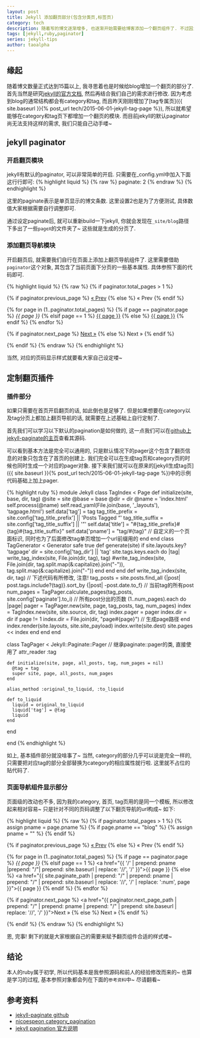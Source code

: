 ```yaml
---
layout: post
title: Jekyll 添加翻页部分(包含分类页,标签页)
category: tech 
description: 随着写的博文逐渐增多, 也逐渐开始需要给博客添加一个翻页组件了. 不过因为 jekyll 目前默认的 paginator 只支持博客首页, 在其他页面都是无效的, 所以需要自己动手, 丰衣足食喽...
tags: [jekyll,ruby,paginator] 
series: jekyll-tips
author: taoalpha
---
```


## 缘起

随着博文数量正式达到15篇以上, 我寻思着也是时候给blog增加一个翻页的部分了.  首先当然是研究[jekyll的官方文档](http://jekyllrb.com/docs/pagination/), 然后再结合我们自己的需求进行修改. 因为考虑到blog的通常结构都会有category和tag, 而且昨天刚刚增加了[tag专属页]({{ site.baseurl }}{% post_url tech/2015-06-01-jekyll-tag-page %}), 所以就希望能够在category和tag页下都增加一个翻页的模块. 而目前jekyll的默认paginator尚无法支持这样的需求, 我们只能自己动手喽~

## jekyll paginator

### 开启翻页模块

jekyll有默认的paginator, 可以非常简单的开启. 只需要在_config.yml中加入下面这行行即可:
{% highlight liquid %}
{% raw %}
paginate: 2
{% endraw %}
{% endhighlight %}

这里的paginate表示是单页显示的博文条数. 这里设置2也是为了方便测试, 具体数值大家根据需要自行调整即可.

通过设定paginate后, 就可以重新build一下jekyll, 你就会发现在`_site/blog`路径下多出了一些`pageX`的文件夹了~ 这些就是生成的分页了.

### 添加翻页导航模块

开启翻页后, 就需要我们自行在页面上添加上翻页导航组件了. 这里需要借助`paginator`这个对象, 其包含了当前页面下分页的一些基本属性. 具体参照下面的代码即可.

{% highlight liquid %}
{% raw %}
{% if paginator.total_pages > 1 %}
<div class="pagination">
  {% if paginator.previous_page %}
    <a href="{{ paginator.previous_page_path | prepend: site.baseurl | replace: '//', '/' }}">&laquo; Prev</a>
  {% else %}
    <span>&laquo; Prev</span>
  {% endif %}

  {% for page in (1..paginator.total_pages) %}
    {% if page == paginator.page %}
      <em>{{ page }}</em>
    {% elsif page == 1 %}
      <a href="{{ '/' | replace: '//', '/' }}">{{ page }}</a>
    {% else %}
      <a href="{{ site.paginate_path | prepend: site.baseurl | replace: '//', '/' | replace: ':num', page }}">{{ page }}</a>
    {% endif %}
  {% endfor %}

  {% if paginator.next_page %}
    <a href="{{ paginator.next_page_path | prepend: site.baseurl | replace: '//', '/' }}">Next &raquo;</a>
  {% else %}
    <span>Next &raquo;</span>
  {% endif %}
</div>
{% endif %}
{% endraw %}
{% endhighlight %}

当然, 对应的页码显示样式就要看大家自己设定喽~

## 定制翻页插件

### 插件部分

如果只需要在首页开启翻页的话, 如此倒也是足够了. 但是如果想要在category以及tag分页上都加上翻页导航的话, 就需要在上述基础上自行定制了.

首先我们可以学习以下默认的pagination是如何做的, 这一点我们可以在[github上jekyll-paginate的主页](https://github.com/jekyll/jekyll-paginate/blob/master/lib/jekyll-paginate/pager.rb)查看其源码.

可以看到基本方法是完全可以通用的, 只是默认情况下的pager这个包含了翻页信息的对象只包含在了首页的创建上. 我们完全可以在生成tag页和category页的时候也同时生成一个对应的pager对象. 接下来我们就可以在原来的[jekyll生成tag页]({{ site.baseurl }}{% post_url tech/2015-06-01-jekyll-tag-page %})中的示例代码基础上加上pager.


{% highlight ruby %}
module Jekyll
  class TagIndex < Page
    def initialize(site, base, dir, tag)
      @site = site
      @base = base
      @dir = dir
      @name = 'index.html'
      self.process(@name)
      self.read_yaml(File.join(base, '_layouts'), 'tagpage.html')
      self.data['tag'] = tag
      tag_title_prefix = site.config['tag_title_prefix'] || 'Posts Tagged &ldquo;'
      tag_title_suffix = site.config['tag_title_suffix'] || '&rdquo;'
      self.data['title'] = "#{tag_title_prefix}#{tag}#{tag_title_suffix}"
      self.data['pname'] = "tag/#{tag}"
      // 自定义的一个页面标识, 同时也为了后面修改tag单页增加一个url前缀用的
    end
  end
  class TagGenerator < Generator
    safe true
    def generate(site)
      if site.layouts.key? 'tagpage'
        dir = site.config['tag_dir'] || 'tag'
        site.tags.keys.each do |tag|
          write_tag_index(site, File.join(dir, tag), tag)
          #write_tag_index(site, File.join(dir, tag.split.map(&:capitalize).join("-")), tag.split.map(&:capitalize).join("-"))
        end
      end
    end
    def write_tag_index(site, dir, tag)
      // 下述代码有所修改, 注意!
      tag_posts = site.posts.find_all {|post| post.tags.include?(tag)}.sort_by {|post| -post.date.to_f}
      // 当前tag的所有post
      num_pages = TagPager.calculate_pages(tag_posts, site.config['paginate'].to_i)
      // 所有post分出的页数
      (1..num_pages).each do |page|
        pager = TagPager.new(site, page, tag_posts, tag, num_pages)
        index = TagIndex.new(site, site.source, dir, tag)
        index.pager = pager
        index.dir = dir
        if page != 1
          index.dir = File.join(dir, "page#{page}")
          // 生成page路径
        end
        index.render(site.layouts, site.site_payload)
        index.write(site.dest)
        site.pages << index
      end
    end
  end

  class TagPager < Jekyll::Paginate::Pager
    // 继承paginate::pager的类, 直接使用了
    attr_reader :tag

    def initialize(site, page, all_posts, tag, num_pages = nil)
      @tag = tag
      super site, page, all_posts, num_pages
    end

    alias_method :original_to_liquid, :to_liquid

    def to_liquid
      liquid = original_to_liquid
      liquid['tag'] = @tag
      liquid
    end
  end

end
{% endhighlight %}

如上, 基本插件部分就没啥事了~ 当然, category的部分几乎可以说是完全一样的, 只需要把对应tag的部分全部替换为category的相应属性就行啦. 这里就不占位的贴代码了.

### 页面导航组件显示部分

页面级的改动也不多, 因为我的category, 首页, tag页用的是同一个模板, 所以修改起来相对容易~ 只是针对不同的页码调整了以下翻页导航的url构成~ 如下:

{% highlight liquid %}
{% raw %}
{% if paginator.total_pages > 1 %}
{% assign pname = page.pname %}
{% if page.pname == "blog" %}
  {% assign pname = "" %}
{% endif %}
<!-- pname就是我之前插件中加入的那个用来表明所属页面属性的, 顺带也故意写成了方便添加url的路径格式, 且下面这些路径还需要根据具体情况自行调整~ -->
<div class="pagination">
  {% if paginator.previous_page %}
    <a href="{{ paginator.previous_page_path | prepend: "/" | prepend: pname | prepend: "/" | prepend: site.baseurl | replace: '//', '/' }}">&laquo; Prev</a>
  {% else %}
    <span>&laquo; Prev</span>
  {% endif %}

  {% for page in (1..paginator.total_pages) %}
    {% if page == paginator.page %}
      <em>{{ page }}</em>
    {% elsif page == 1 %}
      <a href="{{ '/' | prepend: pname |prepend: "/"| prepend: site.baseurl | replace: '//', '/' }}">{{ page }}</a>
    {% else %}
      <a href="{{ site.paginate_path | prepend: "/" | prepend: pname | prepend: "/" | prepend: site.baseurl | replace: '//', '/' | replace: ':num', page }}">{{ page }}</a>
    {% endif %}
  {% endfor %}

  {% if paginator.next_page %}
    <a href="{{ paginator.next_page_path | prepend: "/" | prepend: pname | prepend: "/" | prepend: site.baseurl | replace: '//', '/' }}">Next &raquo;</a>
  {% else %}
    <span>Next &raquo;</span>
  {% endif %}
</div>
{% endif %}
{% endraw %}
{% endhighlight %}

恩, 完事! 剩下的就是大家根据自己的需要来赋予翻页组件合适的样式喽~

## 结论

本人的ruby属于初学, 所以代码基本是我参照源码和前人的经验修改而来的~ 也算是学习的过程, 基本参照对象都会列在下面的`参考资料`中~ 尽请翻看~

## 参考资料

- [jekyll-paginate github](https://github.com/jekyll/jekyll-paginate/)
- [nicoespeon category_pagination](https://github.com/nicoespeon/nicoespeon.github.io/blob/develop/_plugins/category_pagination.rb)
- [jekyll pagination 官方说明](http://jekyllrb.com/docs/pagination/)

